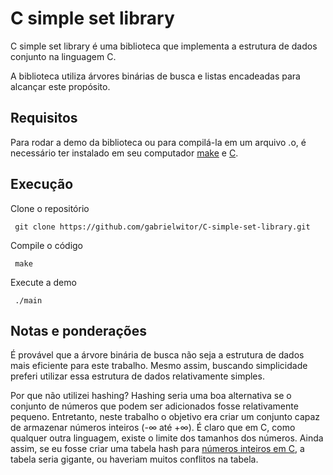 
# C simple set library

C simple set library é uma biblioteca que implementa a estrutura de dados conjunto na linguagem C.

A biblioteca utiliza árvores binárias de busca e listas encadeadas para alcançar este propósito.


## Requisitos
Para rodar a demo da biblioteca ou para compilá-la em um arquivo .o, é necessário ter instalado em seu computador [make](https://www.gnu.org/software/make/) e [C](https://gcc.gnu.org/).

## Execução

Clone o repositório

     git clone https://github.com/gabrielwitor/C-simple-set-library.git

Compile o código

     make

 Execute a demo

     ./main


## Notas e ponderações

É provável que a árvore binária de busca não seja a estrutura de dados mais eficiente para este trabalho. Mesmo assim, buscando simplicidade preferi utilizar essa estrutura de dados relativamente simples.

Por que não utilizei hashing? 
Hashing seria uma boa alternativa se o conjunto de números que podem ser adicionados fosse relativamente pequeno. Entretanto, neste trabalho o objetivo era criar um conjunto capaz de armazenar números inteiros (-∞ até +∞).
É claro que em C, como qualquer outra linguagem, existe o limite dos tamanhos dos números. Ainda assim, se eu fosse criar uma tabela hash para [números inteiros em C](https://www.ime.usp.br/~pf/algoritmos/aulas/int.html), a tabela seria gigante, ou haveriam muitos conflitos na tabela.


